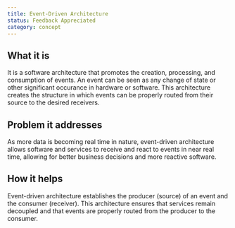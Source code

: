```yaml
---
title: Event-Driven Architecture
status: Feedback Appreciated
category: concept
---
```


## What it is
It is a software architecture that promotes the creation, processing, and consumption of events. An event can be seen as any change of state or other significant occurance in hardware or software. This architecture creates the structure in which events can be properly routed from their source to the desired receivers.

## Problem it addresses
As more data is becoming real time in nature, event-driven architecture allows software and services to receive and react to events in near real time, allowing for better business decisions and more reactive software.

## How it helps
Event-driven architecture establishes the producer (source) of an event and the consumer (receiver). This architecture ensures that services remain decoupled and that events are properly routed from the producer to the consumer.
